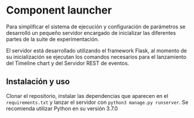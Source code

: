 # Component launcher

Para simplificar el sistema de ejecución y configuración de parámetros se desarrolló
un pequeño servidor encargado de inicializar las diferentes partes de la suite
de experimentación.

El servidor está desarrollado utilizando el framework Flask, al momento de su
inicialización se ejecutan los comandos necesarios para el lanzamiento del
Timeline chart y del Servidor REST de eventos.

## Instalación y uso

Clonar el repositorio, instalar las dependencias que aparecen en el `requirements.txt`
y lanzar el servidor con `python3 manage.py runserver`.
Se recomienda utilizar Python en su versión 3.7.0
